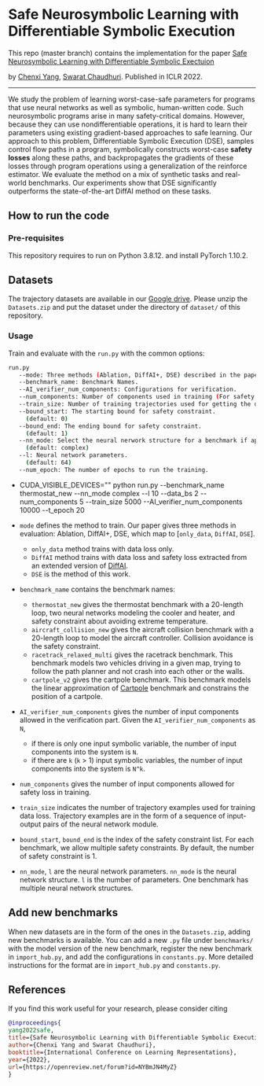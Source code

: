 # Safe Neurosymbolic Learning with Differentiable Symbolic Execution

This repo (master branch) contains the implementation for the paper [Safe Neurosymbolic Learning with Differentiable Symbolic Exectuion](https://openreview.net/forum?id=NYBmJN4MyZ) 

by [Chenxi Yang](https://cxyang1997.github.io/), [Swarat Chaudhuri](https://www.cs.utexas.edu/~swarat/). Published in ICLR 2022.

--------------------

We study the problem of learning worst-case-safe parameters for programs that use neural networks as well as symbolic, human-written code. Such neurosymbolic programs arise in many safety-critical domains. However, because they can use nondifferentiable operations, it is hard to learn their parameters using existing gradient-based approaches to safe learning. Our approach to this problem, Differentiable Symbolic Execution (DSE), samples control flow paths in a program, symbolically constructs worst-case **safety losses** along these paths, and backpropagates the gradients of these losses through program operations using a generalization of the reinforce estimator. We evaluate the method on a mix of synthetic tasks and real-world benchmarks. Our experiments show that DSE significantly outperforms the state-of-the-art DiffAI method on these tasks. 


## How to run the code

### Pre-requisites
This repository requires to run on Python 3.8.12. and install PyTorch 1.10.2.

## Datasets
The trajectory datasets are available in our [Google drive](https://drive.google.com/drive/folders/1Icj5gYvRMdpm5_Ys_vE2T1W5HKTMnVul?usp=sharing). Please unzip the `Datasets.zip` and put the dataset under the directory of `dataset/` of this repository.

### Usage
Train and evaluate with the `run.py` with the common options:

```sh
run.py
   --mode: Three methods (Ablation, DiffAI+, DSE) described in the paper. 
   --benchmark_name: Benchmark Names.
   --AI_verifier_num_components: Configurations for verification.
   --num_components: Number of components used in training (For safety loss).
   --train_size: Number of training trajectories used for getting the data loss.
   --bound_start: The starting bound for safety constraint. 
     (default: 0)
   --bound_end: The ending bound for safety constraint.
     (default: 1)
   --nn_mode: Select the neural nerwork structure for a benchmark if applied. 
     (default: complex)
   --l: Neural network parameters. 
     (default: 64)
   --num_epoch: The number of epochs to run the training.
```

* CUDA_VISIBLE_DEVICES="" python run.py --benchmark_name thermostat_new --nn_mode complex --l 10 --data_bs 2 --num_components 5 --train_size 5000 --AI_verifier_num_components 10000 --t_epoch 20

* `mode` defines the method to train. Our paper gives three methods in evaluation: Ablation, DiffAI+, DSE, which map to [`only_data`, `DiffAI`, `DSE`].

   * `only_data` method trains with data loss only.
   * `DiffAI` method trains with data loss and safety loss extracted from an extended version of [DiffAI](https://files.sri.inf.ethz.ch/website/papers/icml18-diffai.pdf).
   * `DSE` is the method of this work.

*  `benchmark_name` contains the benchmark names:

   * `thermostat_new` gives the thermostat benchmark with a 20-length loop, two neural networks modeling the cooler and heater, and safety constraint about avoiding extreme temperature.
   * `aircraft_collision_new` gives the aircraft collision benchmark with a 20-length loop to model the aircraft controller. Collision avoidance is the safety constraint.
   * `racetrack_relaxed_multi` gives the racetrack benchmark. This benchmark models two vehicles driving in a given map, trying to follow the path planner and not crash into each other or the walls.
   * `cartpole_v2` gives the cartpole benchmark. This benchmark models the linear approximation of [Cartpole](https://github.com/openai/gym/blob/master/gym/envs/classic_control/cartpole.py) benchmark and constrains the position of a cartpole.

* `AI_verifier_num_components` gives the number of input components allowed in the verification part. Given the `AI_verifier_num_components` as `N`, 

   * if there is only one input symbolic variable, the number of input components into the system is `N`.
   * if there are `k` (`k` > 1) input symbolic variables, the number of input components into the system is `N^k`. 

* `num_components` gives the number of input components allowed for safety loss in training.
* `train_size` indicates the number of trajectory examples used for training data loss. Trajectory examples are in the form of a sequence of input-output pairs of the neural network module.
* `bound_start`, `bound_end` is the index of the safety constraint list. For each benchmark, we allow multiple safety constraints. By default, the number of safety constraint is 1.
* `nn_mode`, `l` are the neural network parameters. `nn_mode` is the neural network structure. `l` is the number of parameters. One benchmark has multiple neural network structures. 

## Add new benchmarks
When new datasets are in the form of the ones in the `Datasets.zip`, adding new benchmarks is available. You can add a new `.py` file under `benchmarks/` with the model version of the new benchmark, register the new benchmark in `import_hub.py`, and add the configurations in `constants.py`. More detailed instructions for the format are in `import_hub.py` and `constants.py`.

## References

If you find this work useful for your research, please consider citing
```bib
@inproceedings{
yang2022safe,
title={Safe Neurosymbolic Learning with Differentiable Symbolic Execution},
author={Chenxi Yang and Swarat Chaudhuri},
booktitle={International Conference on Learning Representations},
year={2022},
url={https://openreview.net/forum?id=NYBmJN4MyZ}
}
```
